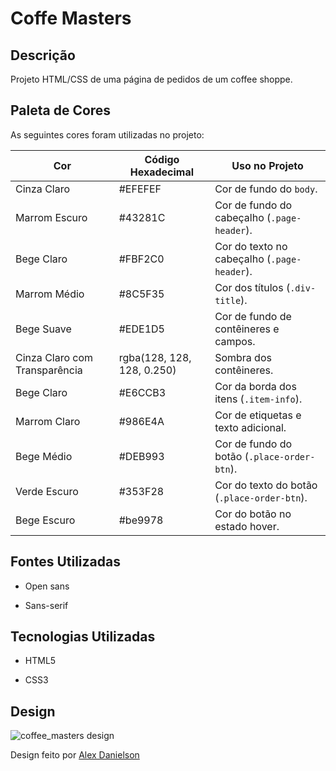 # Coffe Masters

## Descrição

Projeto HTML/CSS de uma página de pedidos de um coffee shoppe.

## Paleta de Cores

As seguintes cores foram utilizadas no projeto:

| Cor        | Código Hexadecimal | Uso no Projeto                              |
|------------|---------------------|---------------------------------------------|
| Cinza Claro| #EFEFEF             | Cor de fundo do `body`.                     |
| Marrom Escuro| #43281C           | Cor de fundo do cabeçalho (`.page-header`). |
| Bege Claro | #FBF2C0             | Cor do texto no cabeçalho (`.page-header`). |
| Marrom Médio| #8C5F35            | Cor dos títulos (`.div-title`).             |
| Bege Suave | #EDE1D5             | Cor de fundo de contêineres e campos.       |
| Cinza Claro com Transparência | rgba(128, 128, 128, 0.250) | Sombra dos contêineres. |
| Bege Claro | #E6CCB3             | Cor da borda dos itens (`.item-info`).      |
| Marrom Claro| #986E4A            | Cor de etiquetas e texto adicional.         |
| Bege Médio | #DEB993             | Cor de fundo do botão (`.place-order-btn`). |
| Verde Escuro| #353F28            | Cor do texto do botão (`.place-order-btn`). |
| Bege Escuro| #be9978             | Cor do botão no estado hover.               |

## Fontes Utilizadas
* Open sans

* Sans-serif

## Tecnologias Utilizadas
* HTML5

* CSS3

## Design
![coffee_masters design](https://github.com/user-attachments/assets/ef3ae68f-572e-4e0a-b955-ab3e55b16305)

Design feito por [Alex Danielson](https://www.alexdanielson.com/)
